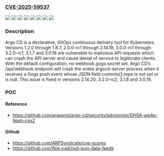 ### [CVE-2025-59537](https://cve.mitre.org/cgi-bin/cvename.cgi?name=CVE-2025-59537)
![](https://img.shields.io/static/v1?label=Product&message=argo-cd&color=blue)
![](https://img.shields.io/static/v1?label=Version&message=%3E%3D%201.2.0%2C%20%3C%3D%201.8.7%20&color=brightgreen)
![](https://img.shields.io/static/v1?label=Version&message=%3E%3D%202.0.0-rc1%2C%20%3C%202.14.20%20&color=brightgreen)
![](https://img.shields.io/static/v1?label=Version&message=%3E%3D%203.0.0-rc1%2C%20%3C%203.0.19%20&color=brightgreen)
![](https://img.shields.io/static/v1?label=Version&message=%3E%3D%203.1.0-rc1%2C%20%3C%203.1.8%20&color=brightgreen)
![](https://img.shields.io/static/v1?label=Version&message=%3E%3D%203.2.0-rc1%2C%20%3C%203.2.0-rc2%20&color=brightgreen)
![](https://img.shields.io/static/v1?label=Vulnerability&message=CWE-20%3A%20Improper%20Input%20Validation&color=brightgreen)
![](https://img.shields.io/static/v1?label=Vulnerability&message=CWE-476%3A%20NULL%20Pointer%20Dereference&color=brightgreen)

### Description

Argo CD is a declarative, GitOps continuous delivery tool for Kubernetes. Versions 1.2.0 through 1.8.7, 2.0.0-rc1 through 2.14.19, 3.0.0-rc1 through 3.2.0-rc1, 3.1.7 and 3.0.18 are vulnerable to malicious API requests which can crash the API server and cause denial of service to legitimate clients. With the default configuration, no webhook.gogs.secret set, Argo CD’s /api/webhook endpoint will crash the entire argocd-server process when it receives a Gogs push event whose JSON field commits[].repo is not set or is null. This issue is fixed in versions 2.14.20, 3.2.0-rc2, 3.1.8 and 3.0.19.

### POC

#### Reference
- https://github.com/argoproj/argo-cd/security/advisories/GHSA-wp4p-9pxh-cgx2

#### Github
- https://github.com/ARPSyndicate/cve-scores
- https://github.com/fkie-cad/nvd-json-data-feeds

